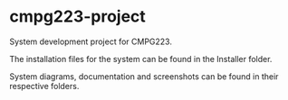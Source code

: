 # cmpg223-project
System development project for CMPG223.

The installation files for the system can be found in the Installer folder.

System diagrams, documentation and screenshots can be found in their respective folders.
